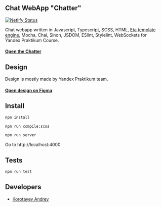 ## Chat WebApp "Chatter"
[![Netlify Status](https://api.netlify.com/api/v1/badges/c411f49f-311a-494c-9e62-d5956d191ebf/deploy-status)](https://app.netlify.com/sites/chat-akkord/deploys)

Chat webapp written in Javascript, Typescript, SCSS, HTML, [Eta template engine](https://eta.js.org/), Mocha, Chai, Sinon, JSDOM, ESlint, Stylelint, WebSockets for Yandex Praktikum Course.
#### [Open the Chatter](https://chat-akkord.netlify.app)

## Design
Design is mostly made by Yandex Praktikum team.
#### [Open design on Figma](https://www.figma.com/file/0pcmyXQ35mcDQsMLJcPMk9/ChatAkkord?node-id=0%3A1)

## Install
<a name="install"></a>
<a name="installstart"></a>
```sh
npm install
```

```sh
npm run compile:scss
```

```sh
npm run server
```

Go to http://localhost:4000

## Tests
<a name="install"></a>
<a name="installstart"></a>
```sh
npm run test
```


## Developers
<a name="developers"></a>

- [Korotayev Andrey](https://github.com/a-k-kord)